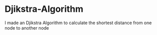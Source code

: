 # Djikstra-Algorithm
I made an Djikstra Algorithm to calculate the shortest distance from one node to another node
